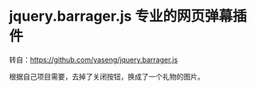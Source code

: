 # jquery.barrager.js 专业的网页弹幕插件
转自：https://github.com/yaseng/jquery.barrager.js


根据自己项目需要，去掉了关闭按钮，换成了一个礼物的图片。

